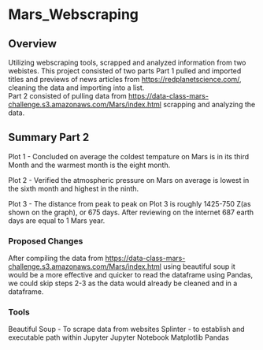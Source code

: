 # Mars_Webscraping

## Overview
Utilizing webscraping tools, scrapped and analyzed information from two webistes.  This project consisted of two parts Part 1 pulled and imported titles and previews of news articles from https://redplanetscience.com/, cleaning the data and importing into a list.  
Part 2 consisted of pulling data from https://data-class-mars-challenge.s3.amazonaws.com/Mars/index.html scrapping and analyzing the data.

## Summary Part 2
Plot 1 - Concluded on average the coldest tempature on Mars is in its third Month and the warmest month is the eight month.

Plot 2 - Verified the atmospheric pressure on Mars on average is lowest in the sixth month and highest in the ninth.

Plot 3 - The distance from peak to peak on Plot 3 is roughly 1425-750 Z(as shown on the graph), or 675 days. After reviewing on the internet 687 earth days are equal to 1 Mars year.

### Proposed Changes

After compiling the data from https://data-class-mars-challenge.s3.amazonaws.com/Mars/index.html using beautiful soup it would be a more effective and quicker to read the dataframe using Pandas,  we could skip steps 2-3 as the data would already be cleaned and in a dataframe.

### Tools
Beautiful Soup - To scrape data from websites
Splinter - to establish and executable path within Jupyter
Jupyter Notebook
Matplotlib
Pandas
